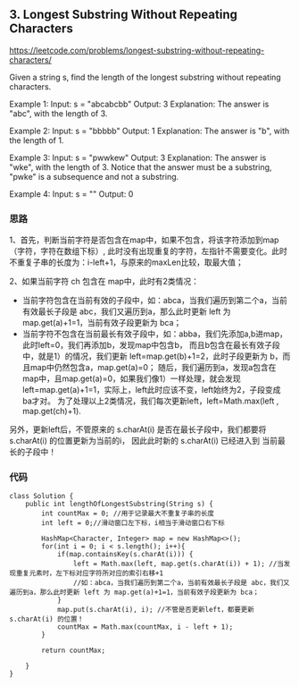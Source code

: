 ## 3. Longest Substring Without Repeating Characters
https://leetcode.com/problems/longest-substring-without-repeating-characters/

Given a string s, find the length of the longest substring without repeating characters.



Example 1:
Input: s = "abcabcbb"
Output: 3
Explanation: The answer is "abc", with the length of 3.

Example 2:
Input: s = "bbbbb"
Output: 1
Explanation: The answer is "b", with the length of 1.

Example 3:
Input: s = "pwwkew"
Output: 3
Explanation: The answer is "wke", with the length of 3.
Notice that the answer must be a substring, "pwke" is a subsequence and not a substring.

Example 4:
Input: s = ""
Output: 0

### 思路
1、首先，判断当前字符是否包含在map中，如果不包含，将该字符添加到map（字符，字符在数组下标）,
此时没有出现重复的字符，左指针不需要变化。此时不重复子串的长度为：i-left+1，与原来的maxLen比较，取最大值；

2、如果当前字符 ch 包含在 map中，此时有2类情况：
- 当前字符包含在当前有效的子段中，如：abca，当我们遍历到第二个a，当前有效最长子段是 abc，我们又遍历到a，那么此时更新 left 为 map.get(a)+1=1，当前有效子段更新为 bca；
- 当前字符不包含在当前最长有效子段中，如：abba，我们先添加a,b进map，此时left=0，我们再添加b，发现map中包含b，
而且b包含在最长有效子段中，就是1）的情况，我们更新 left=map.get(b)+1=2，此时子段更新为 b，而且map中仍然包含a，map.get(a)=0；
随后，我们遍历到a，发现a包含在map中，且map.get(a)=0，如果我们像1）一样处理，就会发现 left=map.get(a)+1=1，实际上，left此时应该不变，left始终为2，子段变成 ba才对。
为了处理以上2类情况，我们每次更新left，left=Math.max(left , map.get(ch)+1).

另外，更新left后，不管原来的 s.charAt(i) 是否在最长子段中，我们都要将 s.charAt(i) 的位置更新为当前的i，
因此此时新的 s.charAt(i) 已经进入到 当前最长的子段中！
            
### 代码
```
class Solution {
    public int lengthOfLongestSubstring(String s) {
        int countMax = 0; //用于记录最大不重复子串的长度
        int left = 0;//滑动窗口左下标，i相当于滑动窗口右下标

        HashMap<Character, Integer> map = new HashMap<>();
        for(int i = 0; i < s.length(); i++){ 
            if(map.containsKey(s.charAt(i))) {
                left = Math.max(left, map.get(s.charAt(i)) + 1); //当发现重复元素时，左下标对应字符所对应的索引右移+1
                //如：abca，当我们遍历到第二个a，当前有效最长子段是 abc，我们又遍历到a，那么此时更新 left 为 map.get(a)+1=1，当前有效子段更新为 bca；
            }
            map.put(s.charAt(i), i); //不管是否更新left，都要更新 s.charAt(i) 的位置！
            countMax = Math.max(countMax, i - left + 1);
        }
        
        return countMax; 

    }
}
```
